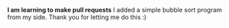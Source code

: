**I am learning to make pull requests**
I added a simple bubble sort program from my side.
Thank you for letting me do this :)